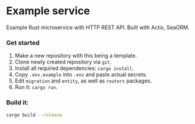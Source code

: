 # Example service

Example Rust microservice with HTTP REST API. Built with Actix, SeaORM.

### Get started

1. Make a new repository with this being a template.
2. Clone newly created repository via `git`.
3. Install all required dependencies: `cargo install`.
4. Copy `.env.example` into `.env` and paste actual secrets.
5. Edit `migration` and `entity`, as well as `routers` packages.
6. Run it: `cargo run`.

### Build it:

```bash
cargo build --release
```
